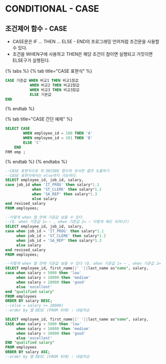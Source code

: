 # CONDITIONAL - CASE

## 조건제어 함수 - CASE

* CASE문은 IF ... THEN ... ELSE - END의 프로그래밍 언어처럼 조건문을 사용할 수 있다. 
* 조건을 WHEN구에 사용하고 THEN은 해당 조건이 참이면 실행되고 거짓이면 ELSE구가 실행된다.

{% tabs %}
{% tab title="CASE 표현식" %}
```sql
CASE 기준값 WHEN 비교1 THEN 비교1참값 
           WHEN 비교2 THEN 비교2참값
           WHEN 비교3 THEN 비교3참값
           ELSE 기본값 
END
```
{% endtab %}

{% tab title="CASE 간단 예제" %}
```sql
SELECT CASE 
        WHEN employee_id = 100 THEN 'A' 
        WHEN employee_id = 101 THEN 'B' 
        ELSE 'C'
    END
FRM emp ;
```
{% endtab %}
{% endtabs %}

```sql
--CASE 표현식으로 위 DECODE 함수와 유사한 결과 도출하기 
--CASE 표현식에서는 else까지 가능하다.
SELECT employee_id, job_id, salary, 
case job_id when 'IT_PROG' then salary*1.1 
            when 'ST_CLERK' then salary*1.2
            when 'SA_REP' then salary*1.3
            else salary
end revised_salary
FROM employees;

--이렇게 when 절 안에 기준값 넣을 수 있다 
--(Q. when 기준값 1= ~ , when 기준값 2= ~ 이렇게 해도 되려나?)
SELECT employee_id, job_id, salary, 
case when job_id = 'IT_PROG' then salary*1.1 
     when job_id = 'ST_CLERK' then salary*1.2
     when job_id = 'SA_REP' then salary*1.3
     else salary
end revised_salary
FROM employees;

--이렇게 when 절 안에 기준값 넣을 수 있다 (Q. when 기준값 1= ~ , when 기준값 2= ~ 이렇게 해도 되려나?)
SELECT employee_id, first_name||' '||last_name as"name", salary, 
case when salary < 5000 then 'low'
     when salary < 10000 then 'medium'
     when salary < 20000 then 'good'
     else 'excellent'
end "qualified salary"
FROM employees
ORDER BY salary DESC;
--(else = salary >= 20000)
--order by 열 DESC (FROM 뒤에) : 내림차순 

SELECT employee_id, first_name||' '||last_name as"name", salary,
CASE when salary < 5000 then 'low'
     when salary < 10000 then 'medium'
     when salary < 20000 then 'good'
     else 'excellent'
END "qualified salary"
FROM employees
ORDER BY salary ASC;
--order by 열 DESC (FROM 뒤에) : 내림차순
```


